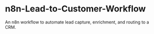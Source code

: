 # n8n-Lead-to-Customer-Workflow
An n8n workflow to automate lead capture, enrichment, and routing to a CRM.
